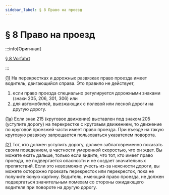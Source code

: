 ```yaml
---
sidebar_label: § 8 Право на проезд
---
```


# § 8 Право на проезд

:::info[Оригинал]

[§ 8 Vorfahrt](https://www.gesetze-im-internet.de/stvo_2013/__8.html)

:::


<span id="1">[(1)](#1)</span> На перекрестках и дорожных развязках право проезда имеет водитель, двигающийся справа. Это правило
не действует,
1. если право проезда специально регулируется дорожными знаками (знаки 205, 206, 301, 306) или
2. для автомобилей, выезжающих с полевой или лесной дороги на другую дорогу.


<span id="1a">[(1a)](#1a)</span> Если знак 215 (круговое движение) выставлен под знаком 205 (уступите дорогу) на перекрестке с
круговым движением, то движение по круговой проезжей части имеет право проезда. При въезде на такую
круговую развязку запрещается пользоваться указателем поворота.


<span id="2">[(2)](#2)</span> Тот, кто должен уступить дорогу, должен заблаговременно показать своим поведением, в частности
умеренной скоростью, что он ждет. Вы можете ехать дальше, только если видите, что тот, кто имеет
право проезда, не подвергается опасности и не создает значительных препятствий. Если это невозможно
учесть из-за неясности дороги, вы можете осторожно проехать перекресток или перекресток, пока не
получите ясную картину. Водитель, имеющий право проезда, не должен подвергаться значительным
помехам со стороны ожидающего водителя при повороте на другую дорогу.

